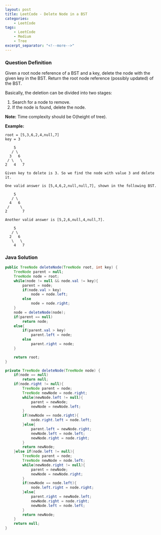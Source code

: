 ```yaml
---
layout: post
title: LeetCode - Delete Node in a BST
categories:
    - LeetCode
tags:
    - LeetCode
    - Medium
    - Tree
excerpt_separator: "<!--more-->"
---
```


### Question Definition
Given a root node reference of a BST and a key, delete the node with the given key in the BST. Return the root node reference (possibly updated) of the BST.
<!--more-->

Basically, the deletion can be divided into two stages:

1. Search for a node to remove.
2. If the node is found, delete the node.

**Note:** Time complexity should be O(height of tree).

**Example:**
```
root = [5,3,6,2,4,null,7]
key = 3

    5
   / \
  3   6
 / \   \
2   4   7

Given key to delete is 3. So we find the node with value 3 and delete it.

One valid answer is [5,4,6,2,null,null,7], shown in the following BST.

    5
   / \
  4   6
 /     \
2       7

Another valid answer is [5,2,6,null,4,null,7].

    5
   / \
  2   6
   \   \
    4   7
```
### Java Solution
```java
public TreeNode deleteNode(TreeNode root, int key) {
    TreeNode parent = null;
    TreeNode node = root;
    while(node != null && node.val != key){
        parent = node;
        if(node.val > key)
            node = node.left;
        else
            node = node.right;
    }
    node = deleteNode(node);
    if(parent == null)
        return node;
    else{
        if(parent.val > key)
            parent.left = node;
        else
            parent.right = node;
    }

    return root;
}

private TreeNode deleteNode(TreeNode node) {
    if(node == null)
        return null;
    if(node.right != null){
        TreeNode parent = node;
        TreeNode newNode = node.right;
        while(newNode.left != null){
            parent = newNode;
            newNode = newNode.left;
        }
        if(newNode == node.right){
            node.right.left = node.left;
        }else{
            parent.left = newNode.right;
            newNode.left = node.left;
            newNode.right = node.right;
        }
        return newNode;
    }else if(node.left != null){
        TreeNode parent = node;
        TreeNode newNode = node.left;
        while(newNode.right != null){
            parent = newNode;
            newNode = newNode.right;
        }
        if(newNode == node.left){
            node.left.right = node.right;
        }else{
            parent.right = newNode.left;
            newNode.right = node.right;
            newNode.left = node.left;
        }
        return newNode;
    }
    return null;
}
```
